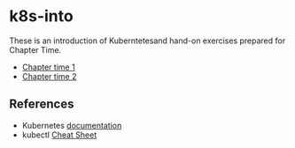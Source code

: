 # k8s-into

These is an introduction of Kuberntetesand hand-on exercises  prepared for Chapter Time.

* [Chapter time 1](https://github.com/ebd622/k8s-into/blob/master/session_1.md)
* [Chapter time 2](https://github.com/ebd622/k8s-into/blob/master/session_1.md)

## References
* Kubernetes [documentation](https://kubernetes.io/docs/home/)
* kubectl [Cheat Sheet](https://kubernetes.io/docs/reference/kubectl/cheatsheet/)
